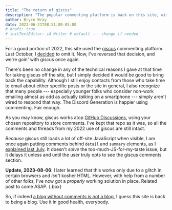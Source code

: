 ```yaml
---
title: "The return of giscus"
description: "The popular commenting platform is back on this site, with all its previous content intact."
author: Bryce Wray
date: 2023-06-21T08:51:00-05:00
# draft: true
# initTextEditor: iA Writer # default --- change if needed
---
```


For a good portion of 2022, this site used the [giscus](https://giscus.app) commenting platform. Last October, I [decided](/posts/2022/10/letting-go-giscus/) to omit it. Now, I've reversed that decision, and we're goin' with giscus once again.

<!--more-->

There's been no change in any of the technical reasons I gave at that time for taking giscus off the site, but I simply decided it would be good to bring back the capability. Although I still enjoy contacts from those who take time to email about either specific posts or the site in general, I also recognize that many people --- especially younger folks who consider non-work emailing almost as odd as actually *talking* on a smartphone --- simply aren't wired to respond that way. The Discord Generation is happier using commenting. Fair enough.

As you may know, giscus works atop [GitHub Discussions](https://docs.github.com/en/discussions), using your chosen repository to store comments. I've kept that repo as it was, so all the comments and threads from my 2022 use of giscus are still intact.

*Because* giscus still loads a lot of off-site JavaScript when visible, I am once again putting comments behind `detail` and `summary` elements, as I [explained last July](/posts/2022/07/more-tips-using-giscus/#dont-show-it-by-default). It doesn't *solve* the too-much-JS-for-my-taste issue, but it delays it unless and until the user truly opts to see the giscus comments section.

**Update, 2023-08-06**: I later learned that this works only due to a glitch in certain browsers and *isn't* kosher HTML. However, with help from a number of other folks, I've now got a *properly* working solution in place. Related post to come ASAP.
{.box}

So, if indeed [a blog without comments is not a blog](https://blog.codinghorror.com/a-blog-without-comments-is-not-a-blog/), I guess this site is back to being a blog. Use it in good health, everybody.
